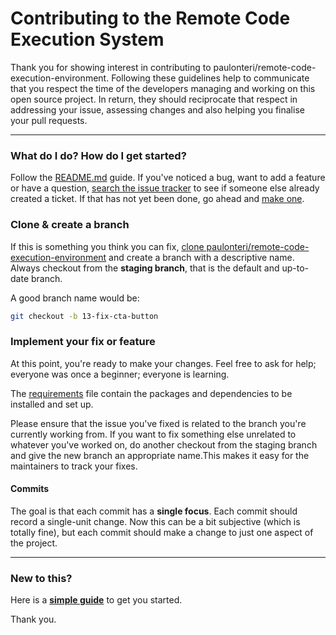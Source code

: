 # Contributing to the Remote Code Execution System

Thank you for showing interest in contributing to paulonteri/remote-code-execution-environment. Following these guidelines help to communicate that you respect the time of the developers managing and working on this open source project. In return, they should reciprocate that respect in addressing your issue, assessing changes and also helping you finalise your pull requests.

---

### What do I do? How do I get started?

Follow the [README.md](/README.md) guide. If you've noticed a bug, want to add a feature or have a question, [search the issue tracker](https://github.com/paulonteri/remote-code-execution-environment/issues) to see if someone else already created a ticket. If that has not yet been done, go ahead and [make one](https://github.com/paulonteri/remote-code-execution-environment/issues/new).

### Clone & create a branch

If this is something you think you can fix, [clone paulonteri/remote-code-execution-environment](https://git-scm.com/book/en/v2/Git-Basics-Getting-a-Git-Repository) and create a branch with a descriptive name. Always checkout from the **staging branch**, that is the default and up-to-date branch.

A good branch name would be:

```sh
git checkout -b 13-fix-cta-button
```

### Implement your fix or feature

At this point, you're ready to make your changes. Feel free to ask for help; everyone was once a beginner; everyone is learning.

The [requirements](/requirements.txt) file contain the packages and dependencies to be installed and set up.

Please ensure that the issue you've fixed is related to the branch you're currently working from. If you want to fix something else unrelated to whatever you've worked on, do another checkout from the staging branch and give the new branch an appropriate name.This makes it easy for the maintainers to track your fixes.

#### Commits
The goal is that each commit has a **single focus**. Each commit should record a single-unit change. Now this can be a bit subjective (which is totally fine), but each commit should make a change to just one aspect of the project.

---

### New to this?
Here is a **[simple guide](https://blog.usejournal.com/how-to-contribute-to-open-source-software-with-git-github-2b3be6e36c82)** to get you started.

Thank you.
